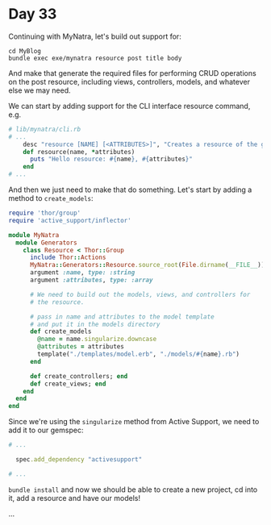 # Day 33  
  
Continuing with MyNatra, let's build out support for:

```
cd MyBlog
bundle exec exe/mynatra resource post title body
```

And make that generate the required files for performing CRUD operations on the post resource, including views, controllers, models, and whatever else we may need.  
  
We can start by adding support for the CLI interface resource command, e.g.
```ruby
# lib/mynatra/cli.rb
# ...
    desc "resource [NAME] [<ATTRIBUTES>]", "Creates a resource of the given name with optional attributes"
    def resource(name, *attributes)
      puts "Hello resource: #{name}, #{attributes}"
    end
# ...
```

And then we just need to make that do something. Let's start by adding a method to `create_models`:

```ruby
require 'thor/group'
require 'active_support/inflector'

module MyNatra
  module Generators
    class Resource < Thor::Group
      include Thor::Actions
      MyNatra::Generators::Resource.source_root(File.dirname(__FILE__))
      argument :name, type: :string
      argument :attributes, type: :array

      # We need to build out the models, views, and controllers for
      # the resource.

      # pass in name and attributes to the model template
      # and put it in the models directory
      def create_models
        @name = name.singularize.downcase
        @attributes = attributes
        template("./templates/model.erb", "./models/#{name}.rb")
      end

      def create_controllers; end
      def create_views; end
    end
  end
end

```

Since we're using the `singularize` method from Active Support, we need to add it to our gemspec:

```rb
# ...

  spec.add_dependency "activesupport"

# ...

```

`bundle install` and now we should be able to create a new project, cd into it, add a resource and have our models!  
  
...  